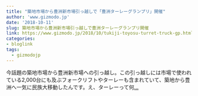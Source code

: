 ```yaml
---
title: "築地市場から豊洲新市場引っ越しで「豊洲ターレーグランプリ」開催"
author: 'www.gizmodo.jp'
date: '2018-10-11'
slug: 築地市場から豊洲新市場引っ越しで豊洲ターレーグランプリ開催
link: https://www.gizmodo.jp/2018/10/tukiji-toyosu-turret-truck-gp.html
categories:
- bloglink
tags:
  - gizmodojp
---
```


今話題の築地市場から豊洲新市場への引っ越し。この引っ越しには市場で使われている2,000台にも及ぶフォークリフトやターレーも含まれていて、築地から豊洲へ一気に民族大移動したんです。え、ターレーって何[... <i class="fas fa-external-link-alt"></i>](https://www.gizmodo.jp/2018/10/tukiji-toyosu-turret-truck-gp.html)

